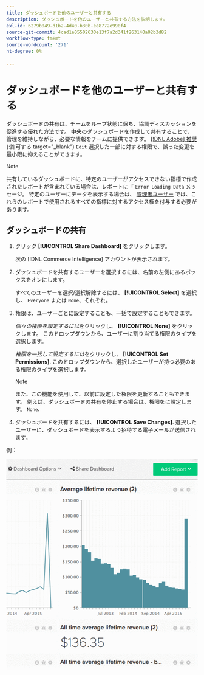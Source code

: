 ```yaml
---
title: ダッシュボードを他のユーザーと共有する
description: ダッシュボードを他のユーザーと共有する方法を説明します。
exl-id: 6279b049-d1b2-4d40-b30b-ee8772e990f4
source-git-commit: 4cad1e05502630e13f7a2d341f263140a02b3d82
workflow-type: tm+mt
source-wordcount: '271'
ht-degree: 0%

---
```


# ダッシュボードを他のユーザーと共有する

ダッシュボードの共有は、チームをループ状態に保ち、協調ディスカッションを促進する優れた方法です。 中央のダッシュボードを作成して共有することで、管理を維持しながら、必要な情報をチームに提供できます。 [[!DNL Adobe] 推奨](../../best-practices/share-dashboard-best-practice.md){:許可する target=&quot;_blank&quot;} `Edit` 選択した一部に対する権限で、誤った変更を最小限に抑えることができます。

>[!NOTE]
>
>共有しているダッシュボードに、特定のユーザーがアクセスできない指標で作成されたレポートが含まれている場合は、レポートに「 `Error Loading Data` メッセージ。 特定のユーザーにデータを表示する場合は、 [管理者ユーザー](../../administrator/user-management/user-management.md) では、これらのレポートで使用されるすべての指標に対するアクセス権を付与する必要があります。

## ダッシュボードの共有

1. クリック **[!UICONTROL Share Dashboard]** をクリックします。

   次の [!DNL Commerce Intelligence] アカウントが表示されます。

1. ダッシュボードを共有するユーザーを選択するには、名前の左側にあるボックスをオンにします。

   すべてのユーザーを選択/選択解除するには、 **[!UICONTROL Select]** を選択し、 `Everyone` または `None`、それぞれ。

1. 権限は、ユーザーごとに設定することも、一括で設定することもできます。

   *個々の権限を設定するには*&#x200B;をクリックし、 **[!UICONTROL None]** をクリックします。 このドロップダウンから、ユーザーに割り当てる権限のタイプを選択します。

   *権限を一括して設定するには*&#x200B;をクリックし、 **[!UICONTROL Set Permissions]**. このドロップダウンから、選択したユーザーが持つ必要のある権限のタイプを選択します。

   >[!NOTE]
   >
   >また、この機能を使用して、以前に設定した権限を更新することもできます。 例えば、ダッシュボードの共有を停止する場合は、権限をに設定します。 `None`.

1. ダッシュボードを共有するには、 **[!UICONTROL Save Changes]**. 選択したユーザーに、ダッシュボードを表示するよう招待する電子メールが送信されます。

例：

![ダッシュボードを共有](../../assets/Share_Dashboards.gif)
